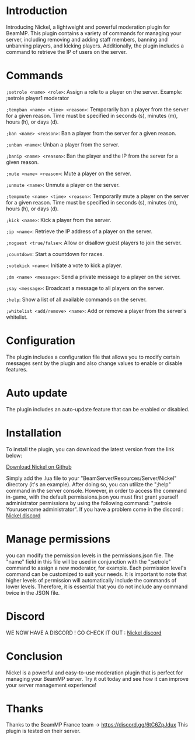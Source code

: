 # Introduction
Introducing Nickel, a lightweight and powerful moderation plugin for BeamMP. This plugin contains a variety of commands for managing your server, including removing and adding staff members, banning and unbanning players, and kicking players. Additionally, the plugin includes a command to retrieve the IP of users on the server.

# Commands
``;setrole <name> <role>``: Assign a role to a player on the server. Example: ;setrole player1 moderator

``;tempban <name> <time> <reason>``: Temporarily ban a player from the server for a given reason. Time must be specified in seconds (s), minutes (m), hours (h), or days (d).

``;ban <name> <reason>``: Ban a player from the server for a given reason.

``;unban <name>``: Unban a player from the server.

``;banip <name> <reason>``: Ban the player and the IP from the server for a given reason.

``;mute <name> <reason>``: Mute a player on the server.

``;unmute <name>``: Unmute a player on the server.

``;tempmute <name> <time> <reason>``: Temporarily mute a player on the server for a given reason. Time must be specified in seconds (s), minutes (m), hours (h), or days (d).

``;kick <name>``: Kick a player from the server.

``;ip <name>``: Retrieve the IP address of a player on the server.

``;noguest <true/false>``: Allow or disallow guest players to join the server.

``;countdown``: Start a countdown for races.

``;votekick <name>``: Initiate a vote to kick a player.

``;dm <name> <message>``: Send a private message to a player on the server.

``;say <message>``: Broadcast a message to all players on the server.

``;help``: Show a list of all available commands on the server.

``;whitelist <add/remove> <name>``: Add or remove a player from the server's whitelist.
# Configuration
The plugin includes a configuration file that allows you to modify certain messages sent by the plugin and also change values to enable or disable features.

# Auto update 
The plugin includes an auto-update feature that can be enabled or disabled.

# Installation
To install the plugin, you can download the latest version from the link below:

[Download Nickel on Github](https://github.com/boubouleuh/Nickel-BeamMP-Plugin)

Simply add the .lua file to your "BeamServer/Resources/Server/Nickel" directory (it's an example). After doing so, you can utilize the ";help" command in the server console. However, in order to access the command in-game, with the default permissions.json you must first grant yourself administrator permissions by using the following command: ";setrole Yourusername administrator". If you have a problem come in the discord : [Nickel discord](https://discord.gg/h5P84FFw7B)


# Manage permissions
you can modify the permission levels in the permissions.json file. The "name" field in this file will be used in conjunction with the ";setrole" command to assign a new moderator, for example. Each permission level's command can be customized to suit your needs. It is important to note that higher levels of permission will automatically include the commands of lower levels. Therefore, it is essential that you do not include any command twice in the JSON file.

# Discord
WE NOW HAVE A DISCORD ! GO CHECK IT OUT :
[Nickel discord](https://discord.gg/h5P84FFw7B)

# Conclusion
Nickel is a powerful and easy-to-use moderation plugin that is perfect for managing your BeamMP server. Try it out today and see how it can improve your server management experience!

# Thanks
Thanks to the BeamMP France team -> https://discord.gg/6tC6ZpJdux
This plugin is tested on their server.
